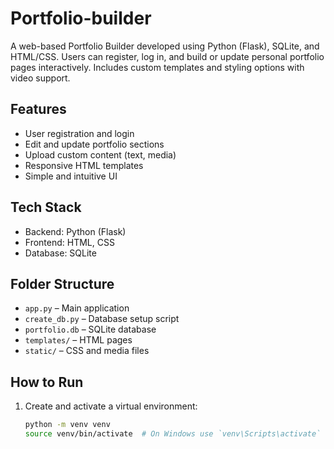# Portfolio-builder
A web-based Portfolio Builder developed using Python (Flask), SQLite, and HTML/CSS. Users can register, log in, and build or update personal portfolio pages interactively. Includes custom templates and styling options with video support.

## Features

- User registration and login
- Edit and update portfolio sections
- Upload custom content (text, media)
- Responsive HTML templates
- Simple and intuitive UI

## Tech Stack

- Backend: Python (Flask)
- Frontend: HTML, CSS
- Database: SQLite

## Folder Structure

- `app.py` – Main application
- `create_db.py` – Database setup script
- `portfolio.db` – SQLite database
- `templates/` – HTML pages
- `static/` – CSS and media files

## How to Run

1. Create and activate a virtual environment:
   ```bash
   python -m venv venv
   source venv/bin/activate  # On Windows use `venv\Scripts\activate`
